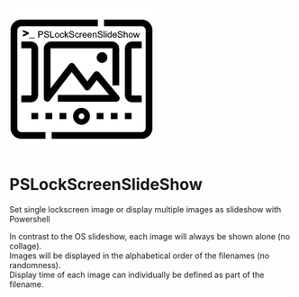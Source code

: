 ![PSLockScreenSlideShow](/Images/PSLockScreenSlideShow.Logo.png?raw=true "PSLockScreenSlideShow")
# PSLockScreenSlideShow
Set single lockscreen image or display multiple images as slideshow with Powershell

In contrast to the OS slideshow, each image will always be shown alone (no collage).  
Images will be displayed in the alphabetical order of the filenames (no randomness).  
Display time of each image can individually be defined as part of the filename.  
